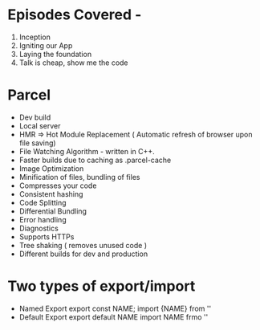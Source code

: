 # Episodes Covered -
1. Inception
2. Igniting our App
3. Laying the foundation
4. Talk is cheap, show me the code


# Parcel
- Dev build
- Local server
- HMR => Hot Module Replacement ( Automatic refresh of browser upon file saving)
- File Watching Algorithm - written in C++.
- Faster builds due to caching as .parcel-cache
- Image Optimization
- Minification of files, bundling of files
- Compresses your code
- Consistent hashing
- Code Splitting
- Differential Bundling
- Error handling
- Diagnostics
- Supports HTTPs
- Tree shaking ( removes unused code )
- Different builds for dev and production

# Two types of export/import
- Named Export 
    export const NAME;
    import {NAME} from '<path>'
- Default Export
    export default NAME
    import NAME frmo '<path>'